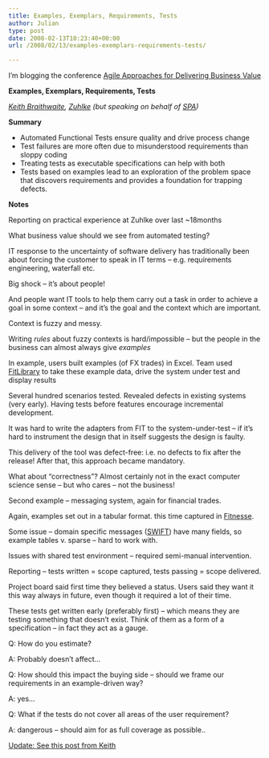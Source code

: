```yaml
---
title: Examples, Exemplars, Requirements, Tests
author: Julian
type: post
date: 2008-02-13T10:23:40+00:00
url: /2008/02/13/examples-exemplars-requirements-tests/

---
```

I’m blogging the conference [Agile Approaches for Delivering Business Value][1]

**Examples, Exemplars, Requirements, Tests**

_[Keith Braithwaite][2], [Zuhlke][3] (but speaking on behalf of [SPA][4])_

**Summary**

  * Automated Functional Tests ensure quality and drive process change
  * Test failures are more often due to misunderstood requirements than sloppy coding
  * Treating tests as executable specifications can help with both
  * Tests based on examples lead to an exploration of the problem space that discovers requirements and provides a foundation for trapping defects.

<!--more-->

**Notes**

Reporting on practical experience at Zuhlke over last ~18months

What business value should we see from automated testing?

IT response to the uncertainty of software delivery has traditionally been about forcing the customer to speak in IT terms – e.g. requirements engineering, waterfall etc.

Big shock – it’s about people!

And people want IT tools to help them carry out a task in order to achieve a goal in some context – and it’s the goal and the context which are important.

Context is fuzzy and messy.

Writing _rules_ about fuzzy contexts is hard/impossible – but the people in the business can almost always give _examples_

In example, users built examples (of FX trades) in Excel. Team used [FitLibrary][5] to take these example data, drive the system under test and display results

Several hundred scenarios tested. Revealed defects in existing systems (very early). Having tests before features encourage incremental development.

It was hard to write the adapters from FIT to the system-under-test – if it’s hard to instrument the design that in itself suggests the design is faulty.

This delivery of the tool was defect-free: i.e. no defects to fix after the release! After that, this approach became mandatory.

What about “correctness”? Almost certainly not in the exact computer science sense – but who cares – not the business!

Second example – messaging system, again for financial trades.

Again, examples set out in a tabular format. this time captured in [Fitnesse][6].

Some issue – domain specific messages ([SWIFT][7]) have many fields, so example tables v. sparse – hard to work with.

Issues with shared test environment – required semi-manual intervention.

Reporting – tests written = scope captured, tests passing = scope delivered.

Project board said first time they believed a status. Users said they want it this way always in future, even though it required a lot of their time.

These tests get written early (preferably first) – which means they are testing something that doesn’t exist. Think of them as a form of a specification – in fact they act as a gauge.

Q: How do you estimate?

A: Probably doesn&#8217;t affect…

Q: How should this impact the buying side – should we frame our requirements in an example-driven way?

A: yes…

Q: What if the tests do not cover all areas of the user requirement?

A: dangerous – should aim for as full coverage as possible..

<ins datetime="2008-03-13T12:33:50+00:00">Update: See <a href="http://peripateticaxiom.blogspot.com/2008/03/tests-and-gauges.html">this post</a> from Keith</ins>

 [1]: http://www.unicom.co.uk/product_detail.asp?prdid=1547
 [2]: http://peripateticaxiom.blogspot.com/
 [3]: http://www.zuehlke.com/en/
 [4]: http://www.spaconference.org/
 [5]: http://sourceforge.net/projects/fitlibrary
 [6]: http://fitnesse.org/
 [7]: http://www.swift.com/